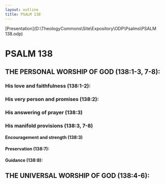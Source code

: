 ```yaml
---
layout: outline
title: PSALM 138
---
```

[Presentation](D:\TheologyCommons\Site\Expository\ODP\Psalms\PSALM 138.odp)
# PSALM 138 
## THE PERSONAL WORSHIP OF GOD (138:1-3, 7-8): 
###  His love and faithfulness (138:1-2): 
###  His very person and promises (138:2): 
###  His answering of prayer (138:3) 
###  His manifold provisions (138:3, 7-8) 
####  Encouragement and strength (138:3) 
####  Preservation (138:7): 
####  Guidance (138:8): 
## THE UNIVERSAL WORSHIP OF GOD (138:4-6): 
